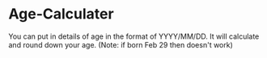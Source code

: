 # Age-Calculater
You can put in details of age in the format of YYYY/MM/DD. It will calculate and round down your age. (Note: if born Feb 29 then doesn't work)
